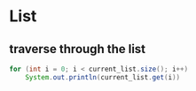 # List

## traverse through the list
```java
for (int i = 0; i < current_list.size(); i++) 
    System.out.println(current_list.get(i))
```
